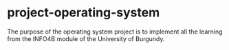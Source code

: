 # project-operating-system
 The purpose of the operating system project is to implement all the learning from the INFO4B module of the University of Burgundy.

